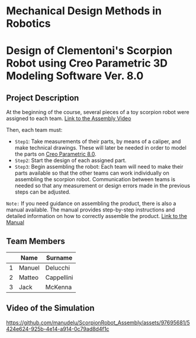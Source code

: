 Mechanical Design Methods in Robotics 
======================================
Design of Clementoni's Scorpion Robot using Creo Parametric 3D Modeling Software Ver. 8.0
==========================================================================================

Project Description
----------------------
At the beginning of the course, several pieces of a toy scorpion robot were assigned to each team. [Link to the Assembly Video](https://www.youtube.com/watch?v=SFq4Ctjfaao)

Then, each team must:
- `Step1`: Take measurements of their parts, by means of a caliper, and make technical drawings. These will later be needed in order to model the parts on [Creo Parametric 8.0](https://www.ptc.com/en/products/creo/parametric). 
- `Step2`: Start the design of each assigned part.
- `Step3`: Begin assembling the robot: Each team will need to make their parts available so that the other teams can work individually on assembling the scorpion robot. Communication between teams is needed so that any measurement or design errors made in the previous steps can be adjusted.

`Note:` If you need guidance on assembling the product, there is also a manual available. The manual provides step-by-step instructions and detailed information on how to correctly assemble the product. [Link to the Manual](https://github.com/manudelu/ScorpionRobot_Assembly/blob/f570762928bdb032a648082ad392aee49362f74b/scorpion%20manual.pdf)

Team Members
-------------

|    |Name |Surname |
|----|---|---|
| 1 | Manuel | Delucchi |
| 2 | Matteo | Cappellini |
| 3 | Jack | McKenna |

Video of the Simulation
-----------------------

https://github.com/manudelu/ScorpionRobot_Assembly/assets/97695681/5424e624-925b-4e14-a914-0c79ad8d4f1c




